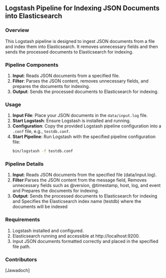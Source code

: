 ## Logstash Pipeline for Indexing JSON Documents into Elasticsearch

### Overview
This Logstash pipeline is designed to ingest JSON documents from a file and index them into Elasticsearch. It removes unnecessary fields and then sends the processed documents to Elasticsearch for indexing.

### Pipeline Components
1. **Input**: Reads JSON documents from a specified file.
2. **Filter**: Parses the JSON content, removes unnecessary fields, and prepares the documents for indexing.
3. **Output**: Sends the processed documents to Elasticsearch for indexing.

### Usage
1. **Input File**: Place your JSON documents in the `data/input.log` file.
2. **Start Logstash**: Ensure Logstash is installed and running.
3. **Configuration**: Copy the provided Logstash pipeline configuration into a `.conf` file, e.g., `testdb.conf`.
4. **Start Pipeline**: Run Logstash with the specified pipeline configuration file:
   ```bash
   bin/logstash -f testdb.conf

### Pipeline Details
1. **Input**: Reads JSON documents from the specified file (data/input.log).
2. **Filter**:Parses the JSON content from the message field, Removes unnecessary fields such as @version, @timestamp, host, log, and event and Prepares the documents for indexing.
3. **Output**: Sends the processed documents to Elasticsearch for indexing and Specifies the Elasticsearch index name (testdb) where the documents will be indexed
### Requirements
1. Logstash installed and configured.
2. Elasticsearch running and accessible at http://localhost:9200.
3. Input JSON documents formatted correctly and placed in the specified file path.
### Contributors
[Jawadoch]


